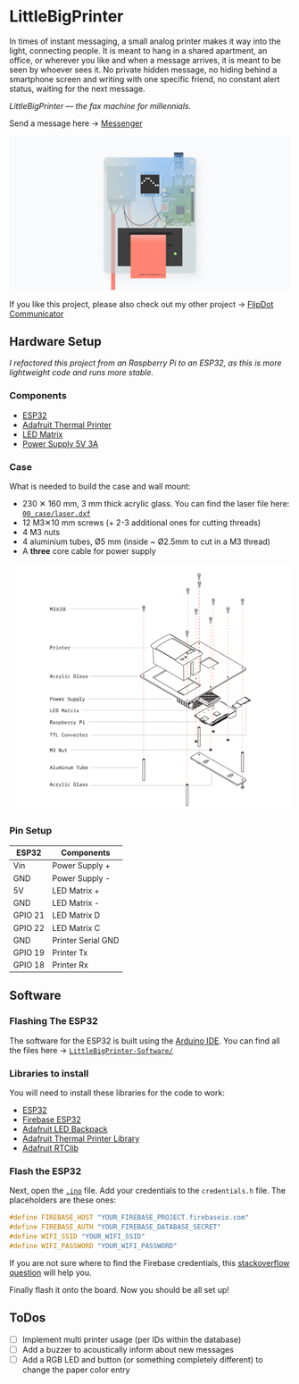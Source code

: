 # LittleBigPrinter

In times of instant messaging, a small analog printer makes it way into the light, connecting people. It is meant to hang in a shared apartment, an office, or wherever you like and when a message arrives, it is meant to be seen by whoever sees it. No private hidden message, no hiding behind a smartphone screen and writing with one specific friend, no constant alert status, waiting for the next message.  

*LittleBigPrinter — the fax machine for millennials.*

Send a message here → [Messenger](https://little-big-printer-messenger.now.sh/)

![LittleBigPrinter](00_img/title.jpg)

If you like this project, please also check out my other project → [FlipDot Communicator](https://github.com/olivierbrcknr/flipdot-communicator)

## Hardware Setup

*I refactored this project from an Raspberry Pi to an ESP32, as this is more lightweight code and runs more stable.*

### Components

* [ESP32](https://www.az-delivery.de/en/products/esp32-developmentboard)
* [Adafruit Thermal Printer](https://www.adafruit.com/product/597)
* [LED Matrix](https://www.adafruit.com/product/1080)
* [Power Supply 5V 3A](https://www.meanwell-web.com/en-gb/ac-dc-single-output-enclosed-power-supply-output-rs--15--5)

### Case

What is needed to build the case and wall mount:

* 230 ✕ 160 mm, 3 mm thick acrylic glass. You can find the laser file here: [`00_case/laser.dxf`](00_case/laser.dxf)
* 12 M3✕10 mm screws (+ 2-3 additional ones for cutting threads)
* 4 M3 nuts
* 4 aluminium tubes, Ø5 mm (inside ~ Ø2.5mm to cut in a M3 thread) 
* A **three** core cable for power supply

![Assembly](00_img/assembly.png)

### Pin Setup

|ESP32           |Components         | 
|----------------|-------------------|
|Vin             |Power Supply +     |
|GND             |Power Supply -     |
|5V              |LED Matrix +       |
|GND             |LED Matrix -       |
|GPIO 21         |LED Matrix D       |
|GPIO 22         |LED Matrix C       |
|GND             |Printer Serial GND |
|GPIO 19         |Printer Tx         |
|GPIO 18         |Printer Rx         |

## Software

### Flashing The ESP32

The software for the ESP32 is built using the [Arduino IDE](https://www.arduino.cc/en/software). You can find all the files here → [`LittleBigPrinter-Software/`](LittleBigPrinter-Software)

### Libraries to install

You will need to install these libraries for the code to work:

* [ESP32](https://github.com/espressif/arduino-esp32)
* [Firebase ESP32](https://github.com/mobizt/Firebase-ESP32)
* [Adafruit LED Backpack](https://github.com/adafruit/Adafruit_LED_Backpack)
* [Adafruit Thermal Printer Library](https://github.com/adafruit/Adafruit-Thermal-Printer-Library)
* [Adafruit RTClib](https://github.com/adafruit/RTClib)

### Flash the ESP32

Next, open the [`.ino`](LittleBigPrinter-Software/LittleBigPrinter-Software.ino) file. Add your credentials to the `credentials.h` file. The placeholders are these ones:

```cpp
#define FIREBASE_HOST "YOUR_FIREBASE_PROJECT.firebaseio.com"
#define FIREBASE_AUTH "YOUR_FIREBASE_DATABASE_SECRET"
#define WIFI_SSID "YOUR_WIFI_SSID"
#define WIFI_PASSWORD "YOUR_WIFI_PASSWORD"
```

If you are not sure where to find the Firebase credentials, this [stackoverflow question](https://stackoverflow.com/questions/37418372/firebase-where-is-my-account-secret-in-the-new-console) will help you.

Finally flash it onto the board. Now you should be all set up!

## ToDos

- [ ] Implement multi printer usage (per IDs within the database)
- [ ] Add a buzzer to acoustically inform about new messages
- [ ] Add a RGB LED and button (or something completely different) to change the paper color entry